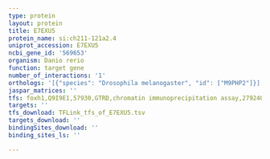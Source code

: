 ```yaml
---
type: protein
layout: protein
title: E7EXU5
protein_name: si:ch211-121a2.4
uniprot_accession: E7EXU5
ncbi_gene_id: '569653'
organism: Danio rerio
function: target gene
number_of_interactions: '1'
orthologs: '[{"species": "Drosophila melanogaster", "id": ["M9PHP2"]}]'
jaspar_matrices: ''
tfs: foxh1,Q9I9E1,57930,GTRD,chromatin immunoprecipitation assay,27924024%5Buid%5D,No
targets: ''
tfs_download: TFLink_tfs_of_E7EXU5.tsv
targets_download: ''
bindingSites_download: ''
binding_sites_ls: ''

---
```

